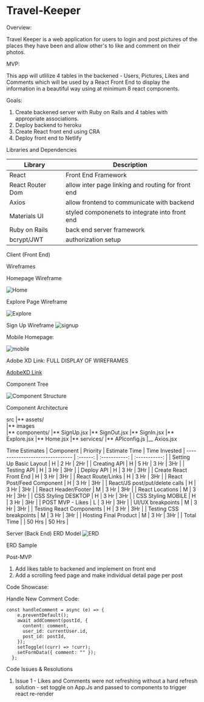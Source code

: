 # Travel-Keeper

Overview:

Travel Keeper is a web application for users to login and post pictures of the places they have been and allow other's to like and comment on their photos.

MVP:

This app will utlilize 4 tables in the backened - Users, Pictures, Likes and Comments which will be used by a React Front End to display the information in a beautiful way using at minimum 8 react components.

Goals:

1. Create backened server with Ruby on Rails and 4 tables with appropriate associations.
2. Deploy backend to heroku
3. Create React front end using CRA
4. Deploy front end to Netlify

Libraries and Dependencies

| Library          | Description                                        |
| ---------------- | -------------------------------------------------- |
| React            | Front End Framework                                |
| React Router Dom | allow inter page linking and routing for front end |
| Axios            | allow frontend to communicate with backend         |
| Materials UI     | styled componenets to integrate into front end     |
| Ruby on Rails    | back end server framework                          |
| bcrypt/JWT       | authorization setup                                |

Client (Front End)

Wireframes

Homepage Wireframe

![Home](https://github.com/amarp86/travel-keeper/blob/main/Wireframe%20Home.png)

Explore Page Wireframe

![Explore](https://github.com/amarp86/travel-keeper/blob/main/Wireframe%20Explore.png)

Sign Up Wireframe
![signup](https://github.com/amarp86/travel-keeper/blob/main/Wireframe%20Sign%20Up.png)

Mobile Homepage:

![mobile](https://github.com/amarp86/travel-keeper/blob/main/Wireframe%20Mobile.png)

Adobe XD Link: FULL DISPLAY OF WIREFRAMES

[AdobeXD Link](https://xd.adobe.com/view/78ce649f-0a0d-4600-802f-1fb5235eeb93-2d9d/)

Component Tree

![Component Structure](https://github.com/amarp86/travel-keeper/blob/dev/Component%20Tree%202.png)

Component Architecture

src
|** assets/  
 |** images  
|** components/
|** SignUp.jsx
|** SignOut.jsx
|** SignIn.jsx
|** Explore.jsx
|** Home.jsx
|** services/
|** APIconfig.js
|\_\_ Axios.jsx

Time Estimates
| Component | Priority | Estimate Time | Time Invested
| ------------------------------- | :------: | :-----------: | :-----------: |
| Setting Up Basic Layout | H | 2 Hr | 2Hr |
| Creating API | H | 5 Hr | 3 Hr | 3Hr |
| Testing API | H | 3 Hr | 3Hr |
| Deploy API | H | 3 Hr | 3Hr |
| Create React Front End | H | 3 Hr | 3Hr |
| React Route/Links | H | 3 Hr | 3Hr |
| React Post/Feed Component | H | 3 Hr | 3Hr |
| React/JS post/put/delete calls | H | 3 Hr | 3Hr |
| React Header/Footer | M | 3 Hr | 3Hr |
| React Locations | M | 3 Hr | 3Hr |
| CSS Styling DESKTOP | H | 3 Hr | 3Hr |
| CSS Styling MOBILE | H | 3 Hr | 3Hr |
| POST MVP - Likes | L | 3 Hr | 3Hr |
| UI/UX breakpoints | M | 3 Hr | 3Hr |
| Testing React Components | H | 3 Hr | 3Hr |
| Testing CSS breakpoints | M | 3 Hr | 3Hr |
| Hosting Final Product | M | 3 Hr | 3Hr |
| Total Time | | 50 Hrs | 50 Hrs |

Server (Back End)
ERD Model
![ERD](https://github.com/amarp86/travel-keeper/blob/dev/ERD4.png)

ERD Sample

Post-MVP

1. Add likes table to backened and implement on front end
2. Add a scrolling feed page and make individual detail page per post

Code Showcase:

Handle New Comment Code:

```
const handleComment = async (e) => {
    e.preventDefault();
    await addComment(postId, {
      content: comment,
      user_id: currentUser.id,
      post_id: postId,
    });
    setToggle((curr) => !curr);
    setFormData({ comment: "" });
  };
```

Code Issues & Resolutions

1. Issue 1 - Likes and Comments were not refreshing without a hard refresh
   solution - set toggle on App.Js and passed to components to trigger react re-render
